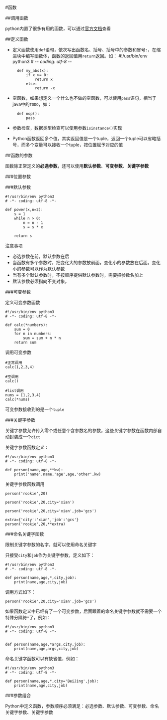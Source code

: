 #函数

##调用函数

python内置了很多有用的函数，可以通过[官方文档](https://docs.python.org/3/library/functions.html)查看

##定义函数

+ 定义函数使用`def`语句，依次写出函数名、括号、括号中的参数和冒号`:`，在缩进块中编写函数体，函数的返回值用`return`返回。如：
        #!/usr/bin/env python3
        # -*- coding: utf-8 -*-
        
        def my_abs(x):
            if x >= 0:
                return x
            else:
                return -x

+ 空函数，如果想定义一个什么也不做的空函数，可以使用`pass`语句，相当于java中的`TODO`，如：
        
        def nop():
            pass            

+ 参数检查，数据类型检查可以使用参数`isinstance()`实现
+ Python函数返回多个值，其实返回值是一个tuple，返回一个tuple可以省略括号，而多个变量可以接收一个tuple，按位置赋予对应的值

##函数的参数

函数除正常定义的**必选参数**，还可以使用**默认参数**、**可变参数**、**关键字参数**

###位置参数

###默认参数

    #!/usr/bin/env python3
    # -*- coding: utf-8 -*-
    
    def power(x,n=2):
        s = 1
        while n > 0:
            n = n - 1
            s = s * x
    
        return s

注意事项
+ 必选参数在前，默认参数在后
+ 当函数有多个参数时，把变化大的参数放前面，变化小的参数放在后面。变化小的参数可以作为默认参数
+ 当有多个默认参数时，不按顺序提供默认参数时，需要把参数名加上
+ 默认参数必须指向不变对象。

###可变参数

定义可变参数函数

    #!/usr/bin/env python3
    # -*- coding: utf-8 -*-
    
    def calc(*numbers):
        sum = 0
        for n in numbers:
            sum = sum + n * n
        return sum

调用可变参数

    #正常调用
    calc(1,2,3,4)
    
    #空调用
    calc()
    
    #list调用
    nums = [1,2,3,4]
    calc(*nums)

可变参数接收到的是一个`tuple`

###关键字参数

关键字参数允许传入零个或任意个含参数名的参数，这些关键字参数在函数内部自动封装成一个`dict`

关键字参数函数定义：

    #!/usr/bin/env python3
    # -*- coding: utf-8 -*-
    
    def person(name,age,**kw):
        print('name',name,'age',age,'other',kw)
        
关键字参数函数调用

    person('rookie',20)

    person('rookie',20,city='xian')
    
    person('rookie',20,city='xian',job='gcs')
    
    extra={'city':'xian','job':'gcs'}
    person('rookie',20,**extra)
    
###命名关键字函数

限制关键字参数的名字，就可以使用命名关键字

只接受`city`和`job`作为关键字参数，定义如下：

    #!/usr/bin/env python3
    # -*- coding: utf-8 -*-
    
    def person(name,age,*,city,job):
        print(name,age,city,job)
        

调用方式如下：

    person('rookie',20,city='xian',job='gcs')
    
如果函数定义中已经有了一个可变参数，后面跟着的命名关键字参数就不需要一个特殊分隔符`*`了，例如：

    #!/usr/bin/env python3
    # -*- coding: utf-8 -*-
    
    
    def person(name,age,*args,city,job):
        print(name,age,args,city,job)

命名关键字函数可以有缺省值，例如：

    #!/usr/bin/env python3
    # -*- coding: utf-8 -*-
    
    def person(name,age,*,city='BeiJing',job):
        print(name,age,city,job)

###参数组合

Python中定义函数，参数顺序必须满足：必选参数、默认参数、可变参数、命名关键字参数、关键字参数


